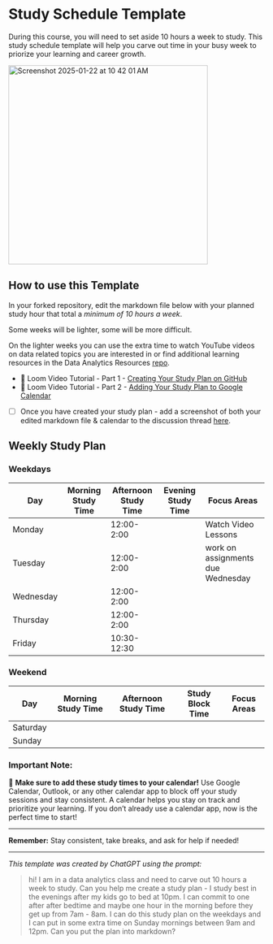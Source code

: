 # Study Schedule Template

During this course, you will need to set aside 10 hours a week to study. This study schedule template will help you carve out time in your busy week to priorize your learning and career growth. 

 <img width="392" alt="Screenshot 2025-01-22 at 10 42 01 AM" src="https://github.com/user-attachments/assets/685d09f5-6b36-49c0-8efb-362868bd9e8c" />

## How to use this Template 

In your forked repository, edit the markdown file below with your planned study hour that total a _minimum of 10 hours a week_. 

Some weeks will be lighter, some will be more difficult. 

On the lighter weeks you can use the extra time to watch YouTube videos on data related topics you are interested in or find additional learning resources in the Data Analytics Resources [repo](https://github.com/Tech-Moms/data-analytics-course). 

- 🎥 Loom Video Tutorial - Part 1 - [Creating Your Study Plan on GitHub](https://www.loom.com/share/ec7e9100a2e54b4d87c549a4f9b3349f?sid=9b172357-3c3e-453d-aedb-15b2b6949592)
- 📆 Loom Video Tutorial - Part 2 - [Adding Your Study Plan to Google Calendar ](https://www.loom.com/share/bc837e544ad94b7dbd96b3543e5bf68b?sid=39090e44-278b-45d9-9ed9-1420f4686654)

- [ ] Once you have created your study plan - add a screenshot of both your edited markdown file & calendar to the discussion thread [here](https://github.com/Tech-Moms/data-analytics-winter-2025/discussions/22). 

## Weekly Study Plan

### Weekdays
| Day       | Morning Study Time | Afternoon Study Time | Evening Study Time | Focus Areas                           |
|-----------|--------------------|----------------------|--------------------|---------------------------------------|
| Monday    |  | 12:00-2:00|  | Watch Video Lessons  |
| Tuesday   |  | 12:00-2:00 |  | work on assignments due Wednesday                    |
| Wednesday | | 12:00-2:00 |  |                                       |
| Thursday  |  | 12:00-2:00 |  |                                       |
| Friday    |  | 10:30-12:30 |  |                                       |

### Weekend
| Day       | Morning Study Time  | Afternoon Study Time | Study Block Time         | Focus Areas                           |
|-----------|---------------------|----------------------|--------------------------|---------------------------------------|
| Saturday  |  |  |     | |
| Sunday    |  |  |     |  |

### Important Note:
📅 **Make sure to add these study times to your calendar!** Use Google Calendar, Outlook, or any other calendar app to block off your study sessions and stay consistent. A calendar helps you stay on track and prioritize your learning. If you don’t already use a calendar app, now is the perfect time to start!

------

**Remember:** Stay consistent, take breaks, and ask for help if needed!

___

_This template was created by ChatGPT using the prompt:_

  > hi! I am in a data analytics class and need to carve out 10 hours a week to study. Can you help me create a study plan - I study best in the evenings after my kids go to bed at 10pm. I can commit to one after after bedtime and maybe one hour in the morning before they get up from 7am - 8am. I can do this study plan on the weekdays and I can put in some extra time on Sunday mornings between 9am and 12pm. Can you put the plan into markdown? 
